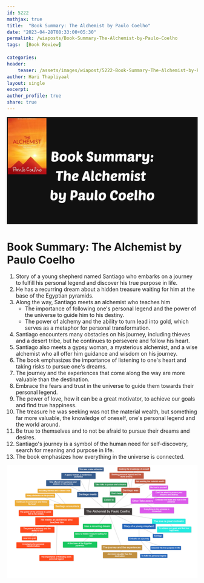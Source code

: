 ```yaml
---    
id: 5222    
mathjax: true    
title:  "Book Summary: The Alchemist by Paulo Coelho"       
date: "2023-04-28T08:33:00+05:30"    
permalink: /wiaposts/Book-Summary-The-Alchemist-by-Paulo-Coelho     
tags:  [Book Review]     
    
categories:    
header:    
    teaser: /assets/images/wiapost/5222-Book-Summary-The-Alchemist-by-Paulo-Coelho.jpg    
author: Hari Thapliyaal    
layout: single    
excerpt:    
author_profile: true    
share: true    
---    
```

    
![Book Summary: The Alchemist by Paulo Coelho](/assets/images/wiapost/5222-Book-Summary-The-Alchemist-by-Paulo-Coelho.jpg)    

# Book Summary: The Alchemist by Paulo Coelho

1. Story of a young shepherd named Santiago who embarks on a journey to fulfill his personal legend and discover his true purpose in life.
2. He has a recurring dream about a hidden treasure waiting for him at the base of the Egyptian pyramids.
3. Along the way, Santiago meets an alchemist who teaches him
	- The importance of following one's personal legend and the power of the universe to guide him to his destiny.
	- The power of alchemy and the ability to turn lead into gold, which serves as a metaphor for personal transformation.
4. Santiago encounters many obstacles on his journey, including thieves and a desert tribe, but he continues to persevere and follow his heart.
5. Santiago also meets a gypsy woman, a mysterious alchemist, and a wise alchemist who all offer him guidance and wisdom on his journey.
6. The book emphasizes the importance of listening to one's heart and taking risks to pursue one's dreams.
7. The journey and the experiences that come along the way are more valuable than the destination.
8. Embrace the fears and trust in the universe to guide them towards their personal legend.
9. The power of love, how it can be a great motivator, to achieve our goals and find true happiness.
10. The treasure he was seeking was not the material wealth, but something far more valuable, the knowledge of oneself, one's personal legend and the world around.
11. Be true to themselves and to not be afraid to pursue their dreams and desires.
12. Santiago's journey is a symbol of the human need for self-discovery, search for meaning and purpose in life.
13. The book emphasizes how everything in the universe is connected.

![Mind Map : The Alchemist by Paulo Coelho](/assets/images/wiapost/5222-The-Alchemist-by-Paulo-Coelho.png)
